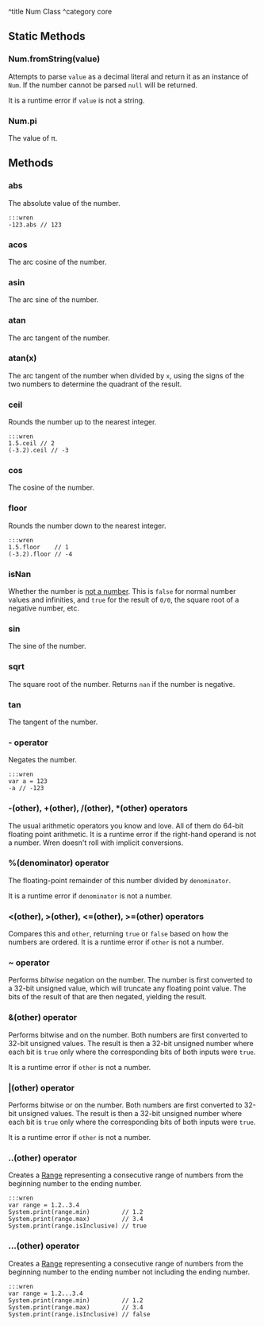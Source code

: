 ^title Num Class
^category core

## Static Methods

### Num.**fromString**(value)

Attempts to parse `value` as a decimal literal and return it as an instance of
`Num`. If the number cannot be parsed `null` will be returned.

It is a runtime error if `value` is not a string.

### Num.**pi**

The value of π.

## Methods

### **abs**

The absolute value of the number.

    :::wren
    -123.abs // 123

### **acos**

The arc cosine of the number.

### **asin**

The arc sine of the number.

### **atan**

The arc tangent of the number.

### **atan**(x)

The arc tangent of the number when divided by `x`, using the signs of the two
numbers to determine the quadrant of the result.

### **ceil**

Rounds the number up to the nearest integer.

    :::wren
    1.5.ceil // 2
    (-3.2).ceil // -3

### **cos**

The cosine of the number.

### **floor**

Rounds the number down to the nearest integer.

    :::wren
    1.5.floor    // 1
    (-3.2).floor // -4

### **isNan**

Whether the number is [not a number](http://en.wikipedia.org/wiki/NaN). This is
`false` for normal number values and infinities, and `true` for the result of
`0/0`, the square root of a negative number, etc.

### **sin**

The sine of the number.

### **sqrt**

The square root of the number. Returns `nan` if the number is negative.

### **tan**

The tangent of the number.

### **-** operator

Negates the number.

    :::wren
    var a = 123
    -a // -123

### **-**(other), **+**(other), **/**(other), **\***(other) operators

The usual arithmetic operators you know and love. All of them do 64-bit
floating point arithmetic. It is a runtime error if the right-hand operand is
not a number. Wren doesn't roll with implicit conversions.

### **%**(denominator) operator

The floating-point remainder of this number divided by `denominator`.

It is a runtime error if `denominator` is not a number.

### **&lt;**(other), **&gt;**(other), **&lt;=**(other), **&gt;=**(other) operators

Compares this and `other`, returning `true` or `false` based on how the numbers
are ordered. It is a runtime error if `other` is not a number.

### **~** operator

Performs *bitwise* negation on the number. The number is first converted to a
32-bit unsigned value, which will truncate any floating point value. The bits
of the result of that are then negated, yielding the result.

### **&**(other) operator

Performs bitwise and on the number. Both numbers are first converted to 32-bit
unsigned values. The result is then a 32-bit unsigned number where each bit is
`true` only where the corresponding bits of both inputs were `true`.

It is a runtime error if `other` is not a number.

### **|**(other) operator

Performs bitwise or on the number. Both numbers are first converted to 32-bit
unsigned values. The result is then a 32-bit unsigned number where each bit is
`true` only where the corresponding bits of both inputs were `true`.

It is a runtime error if `other` is not a number.

### **..**(other) operator

Creates a [Range](range.html) representing a consecutive range of numbers
from the beginning number to the ending number.

    :::wren
    var range = 1.2..3.4
    System.print(range.min)         // 1.2
    System.print(range.max)         // 3.4
    System.print(range.isInclusive) // true

### **...**(other) operator

Creates a [Range](range.html) representing a consecutive range of numbers
from the beginning number to the ending number not including the ending number.

    :::wren
    var range = 1.2...3.4
    System.print(range.min)         // 1.2
    System.print(range.max)         // 3.4
    System.print(range.isInclusive) // false
